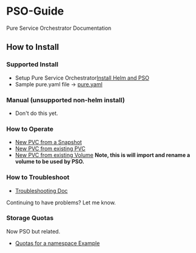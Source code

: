 # PSO-Guide

Pure Service Orchestrator Documentation

## How to Install

### Supported Install

- Setup Pure Service Orchestrator[Install Helm and PSO](installation_PSO.md)
- Sample pure.yaml file -> [pure.yaml](/Samples/pure.yaml)

### Manual (unsupported non-helm install)

- Don't do this yet.

### How to Operate

- [New PVC from a Snapshot](/Samples/fromsnap.yaml)
- [New PVC from existing PVC](Samples/frompvc.yaml)
- [New PVC from existing Volume](Samples/fromVol.yaml) **Note, this is will import and rename a volume to be used by PSO.**

### How to Troubleshoot

- [Troubleshooting Doc](troubleshooting.md)

Continuing to have problems? Let me know.

### Storage Quotas

Now PSO but related.

- [Quotas for a namespace Example](/quota-example/)
